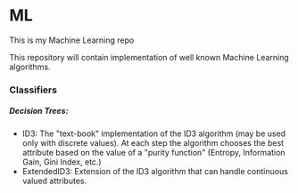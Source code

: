 # ML
This is my Machine Learning repo

This repository will contain implementation of well known Machine Learning algorithms.

### Classifiers
##### Decision Trees: 
  * ID3: The "text-book" implementation of the ID3 algorithm (may be used only with discrete values).
         At each step the algorithm chooses the best attribute based on the value of a "purity function" (Entropy, Information Gain, Gini Index, etc.)
  * ExtendedID3: Extension of the ID3 algorithm that can handle continuous valued attributes.
